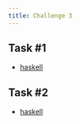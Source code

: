 ```yaml
---
title: Challenge 3
---
```



## Task #1

- [haskell](https://github.com/manwar/perlweeklychallenge-club/blob/master/challenge-003/alexander-pankoff/haskell/ch-1.hs)

## Task #2

- [haskell](https://github.com/manwar/perlweeklychallenge-club/blob/master/challenge-003/alexander-pankoff/haskell/ch-2.hs)
